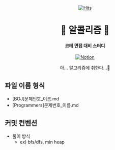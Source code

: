 <div align=center>

[![Hits](https://hits.seeyoufarm.com/api/count/incr/badge.svg?url=https://github.com/BOAZ-bigdata/23-1_Study_Alcholithm&title_bg=%23555555&icon=&icon_color=%23E7E7E7&title=hits&edge_flat=false)](https://hits.seeyoufarm.com)

</div>

<h1 align='center'> 🍺 알콜리즘 🍺 </h1>
<h4 align='center'> 코테 면접 대비 스터디 </h4>

<div align=center display=flex>

[![Notion](https://img.shields.io/badge/Notion-000000?style=flat&logo=Notion&logoColor=white)](https://www.notion.so/70c698a2cc114eb8bdf84f2a034db3b2)

</div>

<p align='center'> 아... 알고리즘에 취한다...🤦</p>


## 파일 이름 형식
- [BOJ]문제번호_이름.md
- [Programmers]문제번호_이름.md

## 커밋 컨벤션
- 풀이 방식
  + ex) bfs/dfs, min heap
